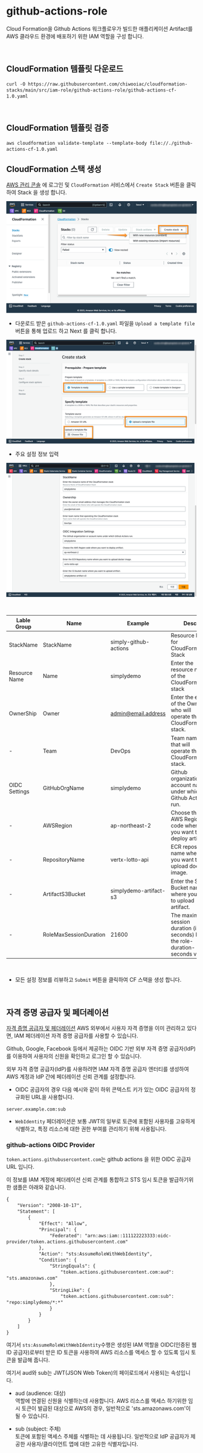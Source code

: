 # github-actions-role

Cloud Formation을 Github Actions 워크플로우가 빌드한 애플리케이션 Artifact를 AWS 클라우드 환경에 배포하기 위한 IAM 역할을 구성 합니다. 

<br>

## CloudFormation 템플릿 다운로드

```
curl -O https://raw.githubusercontent.com/chiwooiac/cloudformation-stacks/main/src/iam-role/github-actions-role/github-actions-cf-1.0.yaml
```

<br>

## CloudFormation 템플릿 검증
```
aws cloudformation validate-template --template-body file://./github-actions-cf-1.0.yaml
```

## CloudFormation 스택 생성

[AWS 관리 콘솔](https://console.aws.amazon.com/console/home) 에 로그인 및 `CloudFormation` 서비스에서 `Create Stack` 버튼을 클릭하여 Stack 을
생성 합니다.

![img.png](..%2F..%2F..%2Fimg%2Fimg.png)

- 다운로드 받은 `github-actions-cf-1.0.yaml` 파일을 `Upload a template file` 버튼을 통해 업로드 하고 Next 를 클릭 합니다.

![img_1.png](..%2F..%2F..%2Fimg%2Fimg_1.png)

- 주요 설정 정보 입력

![img_1.png](..%2F..%2F..%2Fimg%2Fimg_4.png)

<br>

| Lable Group   | Name                   | Example                | Desc.                                                                             |
|---------------|------------------------|------------------------|-----------------------------------------------------------------------------------|
| StackName     | StackName              | simply-github-actions  | Resource Name for CloudFormation Stack                                            |
| Resource Name | Name                   | simplydemo             | Enter the resource name of the CloudFormation stack                               |
| OwnerShip     | Owner                  | admin@email.address    | Enter the email of the Owner who will operate the CloudFormation stack.           |
| -             | Team                   | DevOps                 | Team name that will operate the CloudFormation stack.                             |
| OIDC Settings | GitHubOrgName          | simplydemo             | Github organization or account name under which Github Actions run.               |
| -             | AWSRegion              | ap-northeast-2         | Choose the AWS Region code where you want to deploy artifact.                     |
| -             | RepositoryName         | vertx-lotto-api        | ECR repository name where you want to upload docker image.                        |
| -             | ArtifactS3Bucket       | simplydemo-artifact-s3 | Enter the S3 Bucket name where you want to upload artifact.                       |
| -             | RoleMaxSessionDuration | 21600                  | The maximum session duration (in seconds) limits the role-duration-seconds value  |
 
<br>

- 모든 설정 정보를 리뷰하고 `Submit` 버튼을 클릭하여 CF 스택을 생성 합니다. 


<br>

## 자격 증명 공급자 및 페더레이션
[자격 증명 공급자 및 페더레이션](https://docs.aws.amazon.com/ko_kr/IAM/latest/UserGuide/id_roles_providers.html) AWS 외부에서 사용자 자격 증명을 이미 관리하고 있다면, IAM 페더레이션 자격 증명 공급자를 사용할 수 있습니다. 

Github, Google, Facebook 등에서 제공하는 OIDC 기반 외부 자격 증명 공급자(IdP)를 이용하여 사용자의 신원을 확인하고 로그인 할 수 있습니다. 

외부 자격 증명 공급자(IdP)를 사용하려면 IAM 자격 증명 공급자 엔터티를 생성하여 AWS 계정과 IdP 간에 페더레이션 신뢰 관계를 설정합니다.

- OIDC 공급자의 경우 다음 예시와 같이 하위 콘텍스트 키가 있는 OIDC 공급자의 정규화된 URL을 사용합니다.
```
server.example.com:sub
```

- `WebIdentity` 페더레이션은 보통 JWT의 일부로 토큰에 포함된 사용자를 고유하게 식별하고, 특정 리소스에 대한 권한 부여를 관리하기 위해 사용됩니다.


### github-actions OIDC Provider

`token.actions.githubusercontent.com`는 github actions 을 위한 OIDC 공급자 URL 입니다.

이 정보를 IAM 계정에 페더레이션 신뢰 관계를 통합하고 STS 임시 토큰을 발급하기위한 샘플은 아래와 같습니다.  

```
{
    "Version": "2008-10-17",
    "Statement": [
        {
            "Effect": "Allow",
            "Principal": {
                "Federated": "arn:aws:iam::111122223333:oidc-provider/token.actions.githubusercontent.com"
            },
            "Action": "sts:AssumeRoleWithWebIdentity",
            "Condition": {
                "StringEquals": {
                    "token.actions.githubusercontent.com:aud": "sts.amazonaws.com"
                },
                "StringLike": {
                    "token.actions.githubusercontent.com:sub": "repo:simplydemo/*:*"
                }
            }
        }
    ]
}
```

여기서 `sts:AssumeRoleWithWebIdentity`수행은 생성된 IAM 역할을 OIDC(인증된 웹 ID 공급자)로부터 받은 ID 토큰을 사용하여 AWS 리소스를 액세스 할 수 있도록 임시 토큰을 발급해 줍니다.  

여기서 aud와 sub는 JWT(JSON Web Token)의 페이로드에서 사용되는 속성입니다.  
- aud (audience: 대상)   
역할에 연결된 신원을 식별하는데 사용합니다. AWS 리소스를 액세스 하기위한 임시 토큰이 발급된 대상으로 AWS의 경우, 일반적으로 'sts.amazonaws.com'이 될 수 있습니다.

- sub (subject: 주체)  
토큰에 포함된 액세스 주체를 식별하는 데 사용됩니다. 일반적으로 IdP 공급자가 제공한 사용자/클라이언트 앱에 대한 고유한 식별자입니다. 

